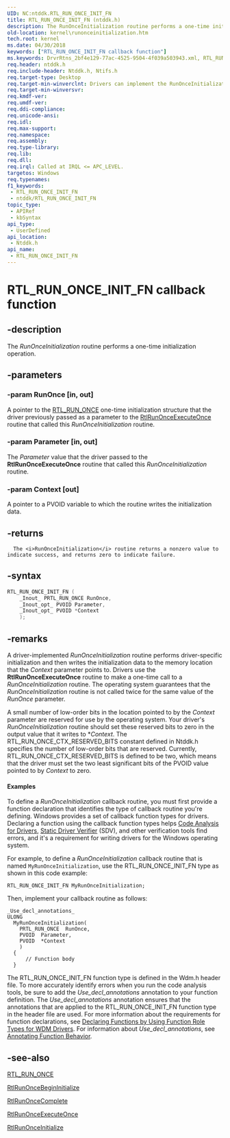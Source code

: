 ```yaml
---
UID: NC:ntddk.RTL_RUN_ONCE_INIT_FN
title: RTL_RUN_ONCE_INIT_FN (ntddk.h)
description: The RunOnceInitialization routine performs a one-time initialization operation.
old-location: kernel\runonceinitialization.htm
tech.root: kernel
ms.date: 04/30/2018
keywords: ["RTL_RUN_ONCE_INIT_FN callback function"]
ms.keywords: DrvrRtns_2bf4e129-77ac-4525-9504-4f039a503943.xml, RTL_RUN_ONCE_INIT_FN, RunOnceInitialization, RunOnceInitialization routine [Kernel-Mode Driver Architecture], kernel.runonceinitialization, ntddk/RunOnceInitialization
req.header: ntddk.h
req.include-header: Ntddk.h, Ntifs.h
req.target-type: Desktop
req.target-min-winverclnt: Drivers can implement the RunOnceInitialization routine only on Windows Vista and later versions of Windows.
req.target-min-winversvr: 
req.kmdf-ver: 
req.umdf-ver: 
req.ddi-compliance: 
req.unicode-ansi: 
req.idl: 
req.max-support: 
req.namespace: 
req.assembly: 
req.type-library: 
req.lib: 
req.dll: 
req.irql: Called at IRQL <= APC_LEVEL.
targetos: Windows
req.typenames: 
f1_keywords:
 - RTL_RUN_ONCE_INIT_FN
 - ntddk/RTL_RUN_ONCE_INIT_FN
topic_type:
 - APIRef
 - kbSyntax
api_type:
 - UserDefined
api_location:
 - Ntddk.h
api_name:
 - RTL_RUN_ONCE_INIT_FN
---
```


# RTL_RUN_ONCE_INIT_FN callback function


## -description

The <i>RunOnceInitialization</i> routine performs a one-time initialization operation.

## -parameters

### -param RunOnce [in, out]


A pointer to the <a href="/windows-hardware/drivers/kernel/eprocess">RTL_RUN_ONCE</a> one-time initialization structure that the driver previously passed as a parameter to the <a href="/windows-hardware/drivers/ddi/ntddk/nf-ntddk-rtlrunonceexecuteonce">RtlRunOnceExecuteOnce</a> routine that called this <i>RunOnceInitialization</i> routine.

### -param Parameter [in, out]


The <i>Parameter</i> value that the driver passed to the <b>RtlRunOnceExecuteOnce</b> routine that called this <i>RunOnceInitialization</i> routine.

### -param Context [out]


A pointer to a PVOID variable to which the routine writes the initialization data.

## -returns

      The <i>RunOnceInitialization</i> routine returns a nonzero value to indicate success, and returns zero to indicate failure.

## -syntax

```cpp
RTL_RUN_ONCE_INIT_FN (
    _Inout_ PRTL_RUN_ONCE RunOnce,
    _Inout_opt_ PVOID Parameter,
    _Inout_opt_ PVOID *Context
    );
```

## -remarks

A driver-implemented <i>RunOnceInitialization</i> routine performs driver-specific initialization and then writes the initialization data to the memory location that the <i>Context</i> parameter points to. Drivers use the <b>RtlRunOnceExecuteOnce</b> routine to make a one-time call to a <i>RunOnceInitialization</i> routine. The operating system guarantees that the <i>RunOnceInitialization</i> routine is not called twice for the same value of the <i>RunOnce</i> parameter.

A small number of low-order bits in the location pointed to by the <i>Context</i> parameter are reserved for use by the operating system. Your driver's <i>RunOnceInitialization</i> routine should set these reserved bits to zero in the output value that it writes to *<i>Context</i>. The RTL_RUN_ONCE_CTX_RESERVED_BITS constant defined in Ntddk.h specifies the number of low-order bits that are reserved. Currently, RTL_RUN_ONCE_CTX_RESERVED_BITS is defined to be two, which means that the driver must set the two least significant bits of the PVOID value pointed to by <i>Context</i> to zero.


#### Examples

To define a <i>RunOnceInitialization</i> callback routine, you must first provide a function declaration that identifies the type of callback routine you're defining. Windows provides a set of callback function types for drivers. Declaring a function using the callback function types helps <a href="/windows-hardware/drivers/devtest/code-analysis-for-drivers">Code Analysis for Drivers</a>, <a href="/windows-hardware/drivers/devtest/static-driver-verifier">Static Driver Verifier</a> (SDV), and other verification tools find errors, and it's a requirement for writing drivers for the Windows operating system.

For example, to define a <i>RunOnceInitialization</i> callback routine that is named <code>MyRunOnceInitialization</code>, use the RTL_RUN_ONCE_INIT_FN type as shown in this code example:


```
RTL_RUN_ONCE_INIT_FN MyRunOnceInitialization;
```

Then, implement your callback routine as follows:


```
_Use_decl_annotations_
ULONG 
  MyRunOnceInitialization(
    PRTL_RUN_ONCE  RunOnce,
    PVOID  Parameter,
    PVOID  *Context
    )
  {
      // Function body
  }
```

The RTL_RUN_ONCE_INIT_FN function type is defined in the Wdm.h header file. To more accurately identify errors when you run the code analysis tools, be sure to add the _Use_decl_annotations_ annotation to your function definition. The _Use_decl_annotations_ annotation ensures that the annotations that are applied to the RTL_RUN_ONCE_INIT_FN function type in the header file are used. For more information about the requirements for function declarations, see <a href="/windows-hardware/drivers/devtest/declaring-functions-using-function-role-types-for-wdm-drivers">Declaring Functions by Using Function Role Types for WDM Drivers</a>. For information about _Use_decl_annotations_, see <a href="/previous-versions/visualstudio/visual-studio-2015/code-quality/annotating-function-behavior">Annotating Function Behavior</a>.

<div class="code"></div>

## -see-also

<a href="/windows-hardware/drivers/kernel/eprocess">RTL_RUN_ONCE</a>



<a href="/windows-hardware/drivers/ddi/ntddk/nf-ntddk-rtlrunoncebegininitialize">RtlRunOnceBeginInitialize</a>



<a href="/windows-hardware/drivers/ddi/ntddk/nf-ntddk-rtlrunoncecomplete">RtlRunOnceComplete</a>



<a href="/windows-hardware/drivers/ddi/ntddk/nf-ntddk-rtlrunonceexecuteonce">RtlRunOnceExecuteOnce</a>



<a href="/windows-hardware/drivers/ddi/ntddk/nf-ntddk-rtlrunonceinitialize">RtlRunOnceInitialize</a>

